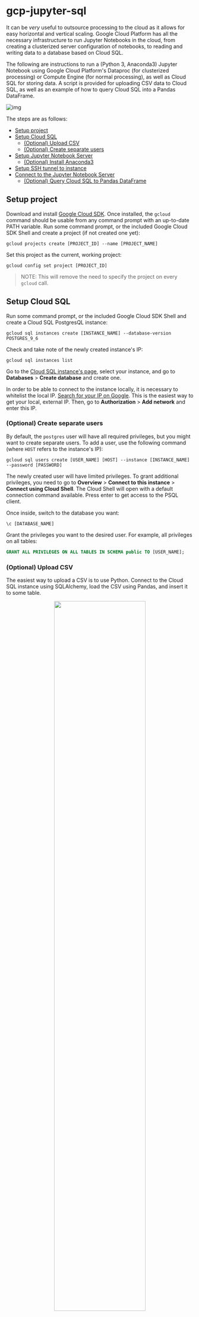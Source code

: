 # gcp-jupyter-sql
It can be *very* useful to outsource processing to the cloud as it allows for easy horizontal and vertical scaling. Google Cloud Platform has all the necessary infrastructure to run Jupyter Notebooks in the cloud, from creating a clusterized server configuration of notebooks, to reading and writing data to a database based on Cloud SQL.

The following are instructions to run a (Python 3, Anaconda3) Jupyter Notebook using Google Cloud Platform's Dataproc (for clusterized processing) or Compute Engine (for normal processing), as well as Cloud SQL for storing data. A script is provided for uploading CSV data to Cloud SQL, as well as an example of how to query Cloud SQL into a Pandas DataFrame.

![img](img/infrastructure.png)

The steps are as follows:
- [Setup project](#setup-project)
- [Setup Cloud SQL](#setup-cloud-sql)
  - [(Optional) Upload CSV](#optional-upload-csv)
  - [(Optional) Create separate users](#optional-create-separate-users)
- [Setup Jupyter Notebook Server](#setup-jupyter-notebook-server)
  - [(Optional) Install Anaconda3](#optional-install-anaconda3)
- [Setup SSH tunnel to instance](#setup-ssh-tunnel-to-instance)
- [Connect to the Jupyter Notebook Server](#connect-to-the-jupyter-notebook-server)
  - [(Optional) Query Cloud SQL to Pandas DataFrame](#optional-query-cloud-sql-to-pandas-dataframe)

## Setup project
Download and install [Google Cloud SDK](https://cloud.google.com/sdk/). Once installed, the `gcloud` command should be usable from any command prompt with an up-to-date PATH variable.
Run some command prompt, or the included Google Cloud SDK Shell and create a project (if not created one yet):
```
gcloud projects create [PROJECT_ID] --name [PROJECT_NAME]
```
Set this project as the current, working project:
```
gcloud config set project [PROJECT_ID]
```
> NOTE: This will remove the need to specify the project on every `gcloud` call.

## Setup Cloud SQL
Run some command prompt, or the included Google Cloud SDK Shell and create a Cloud SQL PostgresQL instance:
```
gcloud sql instances create [INSTANCE_NAME] --database-version POSTGRES_9_6
```
Check and take note of the newly created instance's IP:
```
gcloud sql instances list
```

Go to the [Cloud SQL instance's page](https://console.cloud.google.com/sql/instances), select your instance, and go to **Databases** > **Create database** and create one.

In order to be able to connect to the instance locally, it is necessary to whitelist the local IP. [Search for your IP on Google](https://www.google.com/search?q=ip). This is the easiest way to get your local, external IP. Then, go to **Authorization** > **Add network** and enter this IP.

### (Optional) Create separate users
By default, the `postgres` user will have all required privileges, but you might want to create separate users. To add a user, use the following command (where `HOST` refers to the instance's IP):
```
gcloud sql users create [USER_NAME] [HOST] --instance [INSTANCE_NAME] --password [PASSWORD]
```
The newly created user will have limited privileges. To grant additional privileges, you need to go to **Overview** > **Connect to this instance** > **Connect using Cloud Shell**. The Cloud Shell will open with a default connection command available. Press enter to get access to the PSQL client.

Once inside, switch to the database you want:

```
\c [DATABASE_NAME]
```

Grant the privileges you want to the desired user. For example, all privileges on all tables:

```sql
GRANT ALL PRIVILEGES ON ALL TABLES IN SCHEMA public TO [USER_NAME];
```

### (Optional) Upload CSV
The easiest way to upload a CSV is to use Python. Connect to the Cloud SQL instance using SQLAlchemy, load the CSV using Pandas, and insert it to some table.

<p align="center">
  <img src="img/upload.png" width="70%">
</p>

Import both Pandas and SQLAlchemy:
```python
import pandas as pd
from sqlalchemy import create_engine
```

Connect to the Cloud SQL instance using SQLAlchemy:
```python
settings = {
   'user': '[USER_NAME]',
   'pass': '[PASSWORD]',
   'host': '[HOST]',
     'db': '[DATABASE_NAME]'
}
url = 'postgresql+psycopg2://{user}:{pass}@{host}:5432/{db}'.format(**settings)  # 5432 is the default port
engine = create_engine(url, client_encoding='utf8')
```

Load the CSV using Pandas:
```python
df = pd.read_csv('[CSV_FILE_NAME].csv')  # this returns a DataFrame
```

> NOTE: Make sure that the column names are valid (no spaces, no illegal characters, etc.). A useful trick is to map columns that satisfy a known, problematic condition. For example, replace the `%` sign with the string `percent`:

```python
old_columns = list(df.columns)  # create list of columns
new_columns = [_.replace('%', 'percent') for _ in old_columns]  # list comprehension with replace
df = df.rename(columns=dict(zip(old_columns, new_columns)))  # zip as {old_column: new_column}
```

If the CSV has an empty initial column for its index, make sure to drop it because it will get renamed to `Unnamed: 0` which contains a space:

```python
df = df.drop('Unnamed: 0', axis=1)
```

> NOTE: Avoid using `DataFrame.drop(inplace=True)` since it is buggy in some versions of Pandas.

Finally, insert DataFrame to some table:
```python
df.to_sql('[TABLE_NAME]', con=engine, if_exists='replace')
```

See [`example/upload-csv.py`](example/upload-csv.py)

## Setup Jupyter Notebook Server
There are two approaches, one more complex, and one simpler. They both have their respective pros and cons, and will depend on the use case. The most practical approach is to think about using clusterized processing when the task itself is complex and requires lots of resources to process, and normal processing when the task is simpler.

For this guide, you must choose between one or the other.
### Using Dataproc (clusterized processing)
The Dataproc service allows to create a set of Compute Engine instances with master-slave relationships (in terms of processing). This is the most efficient way to distribute the workload of Jupyter Notebooks.

For this guide, we will use 1 master instance and 2 workers (slaves):

<p align="center">
  <img src="img/dataproc.png" width="70%">
</p>

You need to create an initialization script with the following content:

```
#!/bin/bash
# from https://gist.githubusercontent.com/nehalecky/9258c01fb2077f51545a/raw/789f08141dc681cf1ad5da05455c2cd01d1649e8/install-py3-dataproc.sh

apt-get -y install python3
echo "export PYSPARK_PYTHON=python3" | tee -a  /etc/profile.d/spark_config.sh  /etc/*bashrc /usr/lib/spark/conf/spark-env.sh
echo "Adding PYTHONHASHSEED=0 to profiles and spark-defaults.conf..."
echo "export PYTHONHASHSEED=0" | tee -a /etc/profile.d/spark_config.sh /etc/*bashrc /usr/lib/spark/conf/spark-env.sh
echo "spark.executorEnv.PYTHONHASHSEED=0" >> /etc/spark/conf/spark-defaults.conf
```

See [`init-python-3.sh`](example/init-python-3.sh)

Then, run some command prompt, or the included Google Cloud SDK Shell, navigate to where the initialization script is stored, and create the Dataproc cluster.

Here we have specified the types of machines (i.e. `n1-standard-2`) but you can use different ones:
```
gcloud compute instances create [CLUSTER_NAME] --master-machine-type n1-standard-2 --worker-machine-type n1-standard-2 --metadata-from-file startup-script=[INIT_SCRIPT]
```
> NOTE: This initialization script provides both Python 3 as well as PySpark.

Check the newly created instances:
```
gcloud dataproc clusters list
```
You will see a master instance (`[CLUSTER_NAME]-m`) and 2 workers (`[CLUSTER_NAME]-w-0` and `[CLUSTER_NAME]-w-1`). Take note of the master instance's IP.

### Using Compute Engine (normal processing)
A different, simpler, quicker, and cheaper approach is to use a single Compute Engine instance. To do this, run some command prompt, or the included Google Cloud SDK Shell and create an instance (e.g. Debian 9):
```
gcloud compute instances create [INSTANCE_NAME] --image-family debian-9 --image-project debian-cloud
```

Check the newly created instance and take note of the instance's IP:
```
gcloud compute instances list
```

Go to the [Compute Engine instance's page](https://console.cloud.google.com/compute/instances), select your instance, scroll down to the **Firewalls** section and tick both **Allow HTTP traffic** and **Allow HTTPS traffic**.

> NOTE: If you plan on using Anaconda3, you may skip this next part as Jupyter already comes pre-installed.

Go to the **Remote access** section and click on **SSH**. Once the console loads up, install Jupyter.
```
pip install jupyter
```

### (Optional) Install Anaconda3
Run some command prompt, or the included Google Cloud SDK Shell and connect to the instance using SSH. If you used Dataproc, the `[INSTANCE_NAME]` will refer to the master instance (`[CLUSTER_NAME]-m`):
```
gcloud compute ssh --zone [ZONE] [INSTANCE_NAME]
```
Once authenticated, proceed downloading Anaconda3:
```
sudo wget https://repo.continuum.io/archive/Anaconda3-5.0.0.1-Linux-x86_64.sh
```

> NOTE: You can always visit the [Anaconda archive](https://repo.continuum.io/archive/) to get any version's URL.

Proceed to install Anaconda3 (install `bzip2` to be able to decompress some Anaconda3 installation files):
```
sudo apt-get install bzip2
bash Anaconda3-5.0.0.1-Linux-x86_64.sh
```

> NOTE: Do not run `sudo bash` for the installation, as it will be installed elsewhere.

> NOTE: During the installation, you will be asked if you want to add Anaconda3 to the PATH variable (albeit in very quirky wording). Type `yes` to this step when prompted.

Check if installation is successful by running the `ls` command and checking that the `anaconda3` folder is present. Then, check if `conda` registered to path by running the `conda` command. If not recognized, add to path manually:

```
source ~/.bashrc
```

## Setup SSH tunnel to instance
The tunnel is what will allow you to run Jupyter Notebooks on the cloud, from your computer.

![img](img/tunnel.png)

### Exposing the Compute Engine instance's port
Go to the [External IP Addresses list page](https://console.cloud.google.com/networking/addresses/list) and make the Compute Engine instance's IP static. If you used Dataproc, the instance's IP you want to make public is the master instance (`[CLUSTER_NAME]-m`).

Run some command prompt, or the included Google Cloud SDK Shell and connect to the instance using SSH. If you used Dataproc, the `[INSTANCE_NAME]` will refer to the master instance (`[CLUSTER_NAME]-m`):
```
gcloud compute ssh --zone [ZONE] [INSTANCE_NAME]
```
Once authenticated, proceed to running the Jupyter Notebook and exposing port `8888`:
```
jupyter notebook --ip=0.0.0.0 --port=8888 --no-browser
```
Once the server is running, it will generate an output similar to the following:
```
[I NotebookApp] The Jupyter Notebook is running at: http://0.0.0.0:8888/?token=6650c754c8cddf2dd8cee7923a116ad021dfec8fe085c99a
```
Take note of the value for the token parameter (e.g. `6650c754c8cddf2dd8cee7923a116ad021dfec8fe085c99a`)

### Creating the tunnel
Thus far, you have Jupyter running on a Google Cloud instance, on port `8888`. Now, we need to tunnel this port to another port, we will use local port `2222` to interface with remote port `8888`.

Run a new command prompt, or the included Google Cloud SDK Shell and connect to the instance again using SSH. This time, passing a flag to create the tunnel:
```
gcloud compute ssh --zone [ZONE] --ssh-flag="-L" --ssh-flag="2222:localhost:8888" [INSTANCE_NAME]
```

## Connect to the Jupyter Notebook Server
Now that there is an open connection that tunnels local port `2222` to remote port `8888`, where there is a Jupyter notebook running, you can simply open some browser (e.g. Google Chrome) and visit `localhost:2222`.

Once inside, it will ask for the token. Provide the token that was shown in the output when running the server, and that's it.

### (Optional) Query Cloud SQL to Pandas DataFrame
**If you want to query your Cloud SQL database, you need to whitelist the IP from which the query originates from**. We had previously whitelisted our local IP, but now we need to whitelist our Jupyter instance IP so that Jupyter can query Cloud SQL.

To do this, simply go to the [Cloud SQL instance's page](https://console.cloud.google.com/sql/instances), select your instance, and go to **Authorization** > **Add network** and enter the instance's IP.

Once the instance has permission, inside the Jupyter notebook, import both Pandas and SQLAlchemy:
```python
import pandas as pd
from sqlalchemy import create_engine
```

Install `psycopg2` within Jupyter (code that starts with a `!` in Jupyter executes bash commands). This is necessary to query SQL from Pandas:
```
!pip install psycopg2
```

Connect to the Cloud SQL instance using SQLAlchemy:
```python
settings = {
   'user': '[USER_NAME]',
   'pass': '[PASSWORD]',
   'host': '[HOST]',
     'db': '[DATABASE_NAME]'
}
url = 'postgresql+psycopg2://{user}:{pass}@{host}:5432/{db}'.format(**settings)  # 5432 is the default port
engine = create_engine(url, client_encoding='utf8')
```

Create some query string, for example:
```python
query = """
    SELECT *
    FROM [TABLE_NAME]
"""
```

Perform query and store results in DataFrame:
```python
df = pd.read_sql(query, con=engine)
```

See [`example/query-sql-pandas.py`](example/query-sql-pandas.py)
